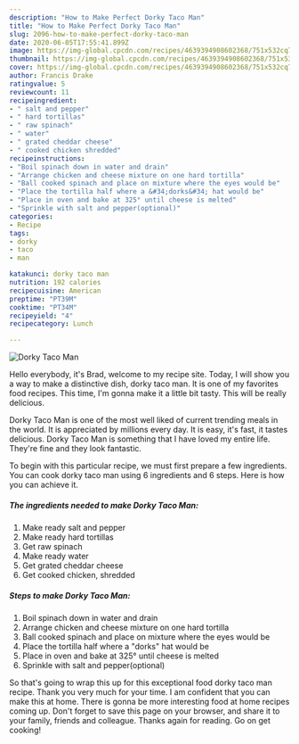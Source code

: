 ```yaml
---
description: "How to Make Perfect Dorky Taco Man"
title: "How to Make Perfect Dorky Taco Man"
slug: 2096-how-to-make-perfect-dorky-taco-man
date: 2020-06-05T17:55:41.899Z
image: https://img-global.cpcdn.com/recipes/4639394908602368/751x532cq70/dorky-taco-man-recipe-main-photo.jpg
thumbnail: https://img-global.cpcdn.com/recipes/4639394908602368/751x532cq70/dorky-taco-man-recipe-main-photo.jpg
cover: https://img-global.cpcdn.com/recipes/4639394908602368/751x532cq70/dorky-taco-man-recipe-main-photo.jpg
author: Francis Drake
ratingvalue: 5
reviewcount: 11
recipeingredient:
- " salt and pepper"
- " hard tortillas"
- " raw spinach"
- " water"
- " grated cheddar cheese"
- " cooked chicken shredded"
recipeinstructions:
- "Boil spinach down in water and drain"
- "Arrange chicken and cheese mixture on one hard tortilla"
- "Ball cooked spinach and place on mixture where the eyes would be"
- "Place the tortilla half where a &#34;dorks&#34; hat would be"
- "Place in oven and bake at 325° until cheese is melted"
- "Sprinkle with salt and pepper(optional)"
categories:
- Recipe
tags:
- dorky
- taco
- man

katakunci: dorky taco man 
nutrition: 192 calories
recipecuisine: American
preptime: "PT39M"
cooktime: "PT34M"
recipeyield: "4"
recipecategory: Lunch

---
```



![Dorky Taco Man](https://img-global.cpcdn.com/recipes/4639394908602368/751x532cq70/dorky-taco-man-recipe-main-photo.jpg)

Hello everybody, it's Brad, welcome to my recipe site. Today, I will show you a way to make a distinctive dish, dorky taco man. It is one of my favorites food recipes. This time, I'm gonna make it a little bit tasty. This will be really delicious.

Dorky Taco Man is one of the most well liked of current trending meals in the world. It is appreciated by millions every day. It is easy, it's fast, it tastes delicious. Dorky Taco Man is something that I have loved my entire life. They're fine and they look fantastic.




To begin with this particular recipe, we must first prepare a few ingredients. You can cook dorky taco man using 6 ingredients and 6 steps. Here is how you can achieve it.

<!--inarticleads1-->

##### The ingredients needed to make Dorky Taco Man:

1. Make ready  salt and pepper
1. Make ready  hard tortillas
1. Get  raw spinach
1. Make ready  water
1. Get  grated cheddar cheese
1. Get  cooked chicken, shredded




<!--inarticleads2-->

##### Steps to make Dorky Taco Man:

1. Boil spinach down in water and drain
1. Arrange chicken and cheese mixture on one hard tortilla
1. Ball cooked spinach and place on mixture where the eyes would be
1. Place the tortilla half where a &#34;dorks&#34; hat would be
1. Place in oven and bake at 325° until cheese is melted
1. Sprinkle with salt and pepper(optional)




So that's going to wrap this up for this exceptional food dorky taco man recipe. Thank you very much for your time. I am confident that you can make this at home. There is gonna be more interesting food at home recipes coming up. Don't forget to save this page on your browser, and share it to your family, friends and colleague. Thanks again for reading. Go on get cooking!
